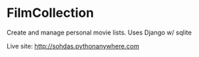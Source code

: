 # FilmCollection

Create and manage personal movie lists.
Uses Django w/ sqlite

Live site: <http://sohdas.pythonanywhere.com>
